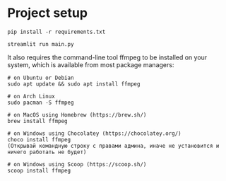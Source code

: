 # Project setup

```
pip install -r requirements.txt
```

```
streamlit run main.py
```

It also requires the command-line tool ffmpeg to be installed on your system, which is available from most package managers:

```
# on Ubuntu or Debian
sudo apt update && sudo apt install ffmpeg

# on Arch Linux
sudo pacman -S ffmpeg

# on MacOS using Homebrew (https://brew.sh/)
brew install ffmpeg

# on Windows using Chocolatey (https://chocolatey.org/)
choco install ffmpeg
(Открывай командную строку с правами админа, иначе не установится и ничего работать не будет)

# on Windows using Scoop (https://scoop.sh/)
scoop install ffmpeg
```
